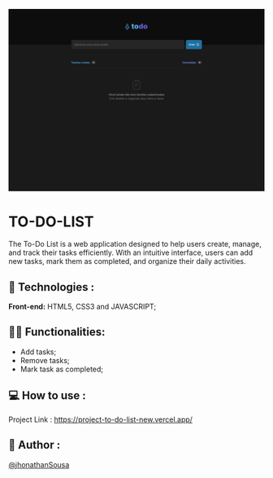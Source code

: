 ![alt text](capa.png)

# TO-DO-LIST

The To-Do List is a web application designed to help users create, manage, and track their tasks efficiently. With an intuitive interface, users can add new tasks, mark them as completed, and organize their daily activities.

## 🚀 Technologies :

**Front-end:** HTML5, CSS3 and JAVASCRIPT;

## 👩‍💻 Functionalities:

- Add tasks;
- Remove tasks;
- Mark task as completed;

## 💻 How to use :

Project Link : https://project-to-do-list-new.vercel.app/

## 👨 Author :

[@jhonathanSousa](https://www.linkedin.com/in/jhonathan-alves-sousa/)
